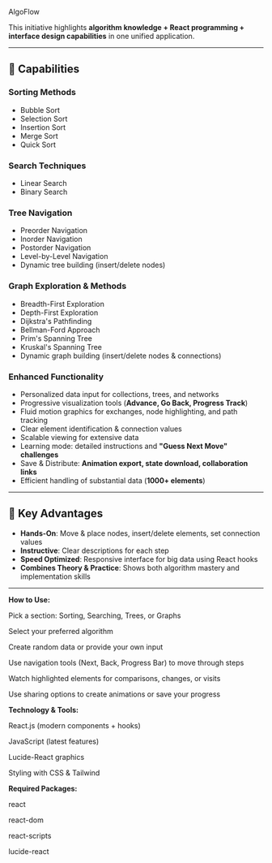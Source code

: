 AlgoFlow

This initiative highlights **algorithm knowledge + React programming + interface design capabilities** in one unified application.  

---

## 🔬 Capabilities

### Sorting Methods
- Bubble Sort
- Selection Sort
- Insertion Sort
- Merge Sort
- Quick Sort

### Search Techniques
- Linear Search
- Binary Search

### Tree Navigation
- Preorder Navigation
- Inorder Navigation
- Postorder Navigation
- Level-by-Level Navigation
- Dynamic tree building (insert/delete nodes)

### Graph Exploration & Methods
- Breadth-First Exploration
- Depth-First Exploration
- Dijkstra's Pathfinding
- Bellman-Ford Approach
- Prim's Spanning Tree
- Kruskal's Spanning Tree
- Dynamic graph building (insert/delete nodes & connections)

### Enhanced Functionality
- Personalized data input for collections, trees, and networks
- Progressive visualization tools (**Advance, Go Back, Progress Track**)
- Fluid motion graphics for exchanges, node highlighting, and path tracking
- Clear element identification & connection values
- Scalable viewing for extensive data
- Learning mode: detailed instructions and **"Guess Next Move" challenges**
- Save & Distribute: **Animation export, state download, collaboration links**
- Efficient handling of substantial data (**1000+ elements**)

---

## 💫 Key Advantages
- **Hands-On**: Move & place nodes, insert/delete elements, set connection values  
- **Instructive**: Clear descriptions for each step  
- **Speed Optimized**: Responsive interface for big data using React hooks  
- **Combines Theory & Practice**: Shows both algorithm mastery and implementation skills  

---

**How to Use:**

Pick a section: Sorting, Searching, Trees, or Graphs

Select your preferred algorithm

Create random data or provide your own input

Use navigation tools (Next, Back, Progress Bar) to move through steps

Watch highlighted elements for comparisons, changes, or visits

Use sharing options to create animations or save your progress

**Technology & Tools:**

React.js (modern components + hooks)

JavaScript (latest features)

Lucide-React graphics

Styling with CSS & Tailwind

**Required Packages:**

react

react-dom

react-scripts

lucide-react
